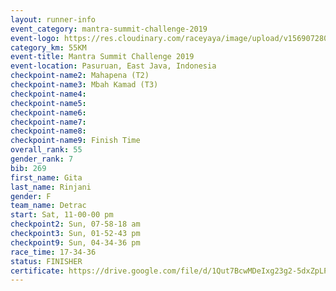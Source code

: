```yaml
---
layout: runner-info 
event_category: mantra-summit-challenge-2019 
event-logo: https://res.cloudinary.com/raceyaya/image/upload/v1569072809/logo/mantra-image_segrbx.jpg
category_km: 55KM 
event-title: Mantra Summit Challenge 2019 
event-location: Pasuruan, East Java, Indonesia 
checkpoint-name2: Mahapena (T2) 
checkpoint-name3: Mbah Kamad (T3) 
checkpoint-name4: 
checkpoint-name5: 
checkpoint-name6: 
checkpoint-name7: 
checkpoint-name8: 
checkpoint-name9: Finish Time
overall_rank: 55
gender_rank: 7
bib: 269
first_name: Gita
last_name: Rinjani
gender: F
team_name: Detrac
start: Sat, 11-00-00 pm
checkpoint2: Sun, 07-58-18 am
checkpoint3: Sun, 01-52-43 pm
checkpoint9: Sun, 04-34-36 pm
race_time: 17-34-36
status: FINISHER
certificate: https://drive.google.com/file/d/1Qut7BcwMDeIxg23g2-5dxZpLPOr-4Ad4/view?usp=sharing
---
```

